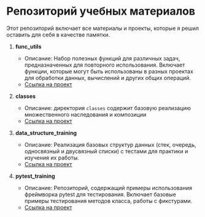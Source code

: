 # Репозиторий учебных материалов

Этот репозиторий включает все материалы и проекты, которые я решил оставить для себя в качестве памятки.

1. **func_utils**
   - Описание: Набор полезных функций для различных задач, предназначенных для повторного использования. Включает функции, которые могут быть использованы в разных проектах для обработки данных, вычислений и других общих операций.
   - [Ссылка на проект](https://github.com/COD-e-x/training_material/tree/main/func_utils)

2. **classes**
   - Описание: директория `classes` содержит базовую реализацию множественного наследования и композиции
   - [Ссылка на проект](https://github.com/COD-e-x/training_material/tree/main/classes)

3. **data_structure_training**
   - Описание: Реализация базовых структур данных (стек, очередь, односвязный и двусвязный списки) с тестами для практики и изучения их работы.
   - [Ссылка на проект](https://github.com/COD-e-x/training_material/tree/main/data_structure_training)

4. **pytest_training**
   - Описание: Репозиторий, содержащий примеры использования фреймворка pytest для тестирования. Включает базовые примеры тестирования методов класса, работы с фикстурами.
   - [Ссылка на проект](https://github.com/COD-e-x/training_material/tree/main/pytest_training)